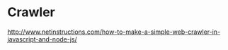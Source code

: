 # Crawler
http://www.netinstructions.com/how-to-make-a-simple-web-crawler-in-javascript-and-node-js/
